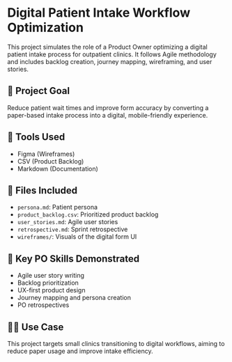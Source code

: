 # Digital Patient Intake Workflow Optimization

This project simulates the role of a Product Owner optimizing a digital patient intake process for outpatient clinics. It follows Agile methodology and includes backlog creation, journey mapping, wireframing, and user stories.

## 🎯 Project Goal

Reduce patient wait times and improve form accuracy by converting a paper-based intake process into a digital, mobile-friendly experience.

## 🧰 Tools Used
- Figma (Wireframes)
- CSV (Product Backlog)
- Markdown (Documentation)

## 📁 Files Included
- `persona.md`: Patient persona
- `product_backlog.csv`: Prioritized product backlog
- `user_stories.md`: Agile user stories
- `retrospective.md`: Sprint retrospective
- `wireframes/`: Visuals of the digital form UI

## 📌 Key PO Skills Demonstrated
- Agile user story writing
- Backlog prioritization
- UX-first product design
- Journey mapping and persona creation
- PO retrospectives

## 👩‍⚕️ Use Case
This project targets small clinics transitioning to digital workflows, aiming to reduce paper usage and improve intake efficiency.
